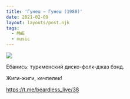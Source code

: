 ```yaml
---
title: 'Гунеш — Гунеш (1980)'
date: 2021-02-09
layout: layouts/post.njk
tags:
  - MWE
  - music
---
```


![](https://i.ibb.co/BGY3BkW/image.png)

Ебанись: туркменский диско-фолк-джаз бэнд. 

Жиги-жиги, кечпелек!

https://t.me/beardless_live/38